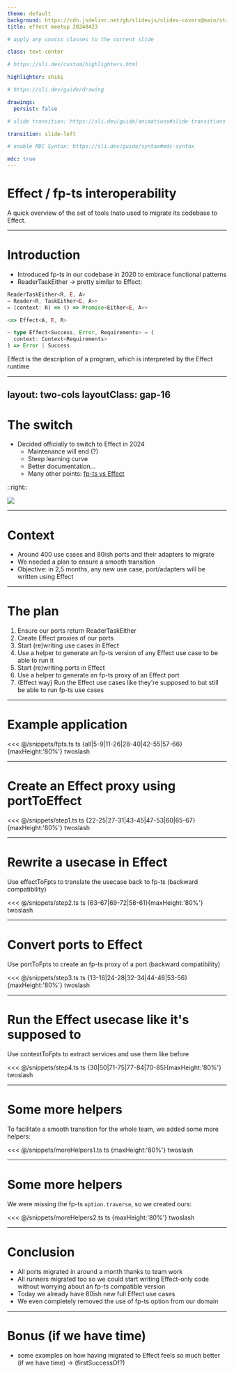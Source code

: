 ```yaml
---
theme: default
background: https://cdn.jsdelivr.net/gh/slidevjs/slidev-covers@main/static/aQcE3gDSSTY.webp
title: effect meetup 20240423

# apply any unocss classes to the current slide

class: text-center

# https://sli.dev/custom/highlighters.html

highlighter: shiki

# https://sli.dev/guide/drawing

drawings:
  persist: false

# slide transition: https://sli.dev/guide/animations#slide-transitions

transition: slide-left

# enable MDC Syntax: https://sli.dev/guide/syntax#mdc-syntax

mdc: true
---
```


# Effect / fp-ts interoperability

A quick overview of the set of tools Inato used to migrate its codebase to Effect.

<!--
The last comment block of each slide will be treated as slide notes. It will be visible and editable in Presenter Mode along with the slide. [Read more in the docs](https://sli.dev/guide/syntax.html#notes)
-->
---

# Introduction

- Introduced fp-ts in our codebase in 2020 to embrace functional patterns
- ReaderTaskEither -> pretty similar to Effect:

```ts
ReaderTaskEither<R, E, A>
= Reader<R, TaskEither<E, A>>
= (context: R) => () => Promise<Either<E, A>>

<=> Effect<A, E, R>

~ type Effect<Success, Error, Requirements> = (
  context: Context<Requirements>
) => Error | Success
```

Effect is the description of a program, which is interpreted by the Effect runtime

<!-- 
Before using fp-ts we had our own Either implementation but we had nothing for Option for instance 

Whereas RTE is already the program, you can only invoke it, whereas with Effect you can do sthg else. 
-->

---
layout: two-cols
layoutClass: gap-16
---

# The switch

- Decided officially to switch to Effect in 2024
  - Maintenance will end (?)
  - Steep learning curve
  - Better documentation...
  <!-- (put screenshot of DR?) https://www.notion.so/inato/Simpler-functional-programming-using-Effect-9051e313563f496abc06b4c235016f91 -->
  - Many other points: [fp-ts vs Effect](https://effect.website/docs/other/fp-ts#comparison-table)

::right::

<img src="/fptsEffectComparison.png" class="h-120 rounded shadow" />

---

# Context

- Around 400 use cases and 80ish ports and their adapters to migrate
- We needed a plan to ensure a smooth transition
- Objective: in 2,5 months, any new use case, port/adapters will be written using Effect

---

# The plan

1. Ensure our ports return ReaderTaskEither
2. Create Effect proxies of our ports
3. Start (re)writing use cases in Effect
4. Use a helper to generate an fp-ts version of any Effect use case to be able to run it
5. Start (re)writing ports in Effect
6. Use a helper to generate an fp-ts proxy of an Effect port
7. (Effect way) Run the Effect use cases like they're supposed to but still be able to run fp-ts use cases

<!-- 
1. To be able to easily switch to Effect 

4. Because our runners are not able to run Effect use cases yet at that point

6. At that point, the objective is completed: we can write everything in Effect, and still generate fp-ts facades. But that's not satisfying right?
 -->

---


# Example application

<<< @/snippets/fpts.ts ts {all|5-9|11-26|28-40|42-55|57-66}{maxHeight:'80%'} twoslash

---

# Create an Effect proxy using portToEffect

<<< @/snippets/step1.ts ts {22-25|27-31|43-45|47-53|60|65-67}{maxHeight:'80%'} twoslash

---

# Rewrite a usecase in Effect
Use effectToFpts to translate the usecase back to fp-ts (backward compatibility)

<<< @/snippets/step2.ts ts {63-67|69-72|58-61}{maxHeight:'80%'} twoslash

---

# Convert ports to Effect
Use portToFpts to create an fp-ts proxy of a port (backward compatibility)

<<< @/snippets/step3.ts ts {13-16|24-28|32-34|44-48|53-56}{maxHeight:'80%'} twoslash

---

# Run the Effect usecase like it's supposed to
Use contextToFpts to extract services and use them like before

<<< @/snippets/step4.ts ts {30|50|71-75|77-84|70-85}{maxHeight:'80%'} twoslash

---

# Some more helpers

To facilitate a smooth transition for the whole team, we added some more helpers:

<<< @/snippets/moreHelpers1.ts ts {maxHeight:'80%'} twoslash

---

# Some more helpers

We were missing the fp-ts `option.traverse`, so we created ours:

<<< @/snippets/moreHelpers2.ts ts {maxHeight:'80%'} twoslash

---

# Conclusion

- All ports migrated in around a month thanks to team work
- All runners migrated too so we could start writing Effect-only code without worrying about an fp-ts compatible version
- Today we already have 80ish new full Effect use cases
- We even completely removed the use of fp-ts option from our domain

---

# Bonus (if we have time)
+ some examples on how having migrated to Effect feels so much better (if we have time)
	 -> (firstSuccessOf?)
